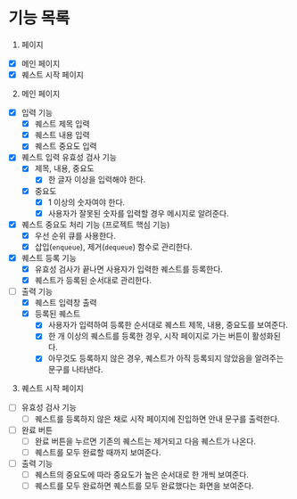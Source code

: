 # 기능 목록

1. 페이지

- [x] 메인 페이지
- [x] 퀘스트 시작 페이지

2. 메인 페이지

- [x] 입력 기능
  - [x] 퀘스트 제목 입력
  - [x] 퀘스트 내용 입력
  - [x] 퀘스트 중요도 입력
- [x] 퀘스트 입력 유효성 검사 기능
  - [x] 제목, 내용, 중요도
    - [x] 한 글자 이상을 입력해야 한다.
  - [x] 중요도
    - [x] 1 이상의 숫자여야 한다.
    - [x] 사용자가 잘못된 숫자를 입력할 경우 메시지로 알려준다.
- [x] 퀘스트 중요도 처리 기능 (프로젝트 핵심 기능)
  - [x] 우선 순위 큐를 사용한다.
  - [x] 삽입(`enqueue`), 제거(`dequeue`) 함수로 관리한다.
- [x] 퀘스트 등록 기능
  - [x] 유효성 검사가 끝나면 사용자가 입력한 퀘스트를 등록한다.
  - [x] 퀘스트가 등록된 순서대로 관리한다.
- [ ] 출력 기능
  - [x] 퀘스트 입력창 출력
  - [x] 등록된 퀘스트
    - [x] 사용자가 입력하여 등록한 순서대로 퀘스트 제목, 내용, 중요도를 보여준다.
    - [x] 한 개 이상의 퀘스트를 등록한 경우, 시작 페이지로 가는 버튼이 활성화된다.
    - [x] 아무것도 등록하지 않은 경우, 퀘스트가 아직 등록되지 않았음을 알려주는 문구를 나타낸다.

3. 퀘스트 시작 페이지

- [ ] 유효성 검사 기능
  - [ ] 퀘스트를 등록하지 않은 채로 시작 페이지에 진입하면 안내 문구를 출력한다.
- [ ] 완료 버튼
  - [ ] 완료 버튼을 누르면 기존의 퀘스트는 제거되고 다음 퀘스트가 나온다.
  - [ ] 퀘스트를 모두 완료할 때까지 보여준다.
- [ ] 출력 기능
  - [ ] 퀘스트의 중요도에 따라 중요도가 높은 순서대로 한 개씩 보여준다.
  - [ ] 퀘스트를 모두 완료하면 퀘스트를 모두 완료했다는 화면을 보여준다.
